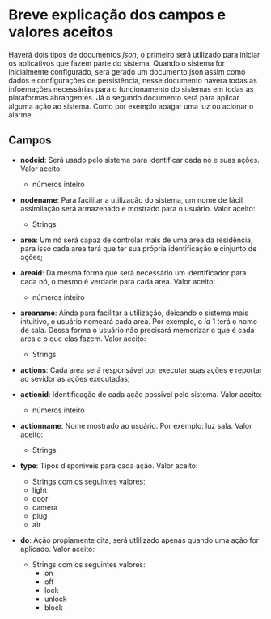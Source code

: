 # Breve explicação dos campos e valores aceitos

Haverá dois tipos de documentos _json_, o primeiro será utilizado para iniciar os aplicativos que fazem parte do sistema. Quando o sistema for inicialmente configurado, será gerado um documento json assim como dados e configurações de persistência, nesse documento havera todas as infoemações necessárias para o funcionamento do sistemas em todas as plataformas abrangentes. Já o segundo documento será para aplicar alguma ação ao sistema. Como por exemplo apagar uma luz ou acionar o alarme.

## Campos

 * **nodeid**: Será usado pelo sistema para identificar cada nó e suas ações. Valor aceito:
      - números inteiro


 * **nodename**: Para facilitar a utilização do sistema, um nome de fácil assimilação será armazenado e mostrado para o usuário. Valor aceito:
     - Strings


 * **area**: Um nó será capaz de controlar mais de uma area da residência, para isso cada area terá que ter sua própria identificação e cinjunto de ações;


 * **areaid**: Da mesma forma que será necessário um identificador para cada nó, o mesmo é verdade para cada area. Valor aceito:
    - números inteiro


 * **areaname**: Ainda para facilitar a utilização, deicando o sistema mais intuitivo, o usuário nomeará cada area. Por exemplo, o _id_ 1 terá o nome de sala. Dessa forma o usuário não precisará memorizar o que é cada area e o que elas fazem. Valor aceito:
     - Strings


 * **actions**: Cada area será responsável por executar suas ações e reportar ao sevidor as ações executadas;


 * **actionid**: Identificação de cada ação possível pelo sistema. Valor aceito:
    - números inteiro


 * **actionname**: Nome mostrado ao usuário. Por exemplo: luz sala. Valor aceito:
     - Strings


 * **type**: Tipos disponíveis para cada ação. Valor aceito:
   - Strings com os seguintes valores:
    - light
    - door
    - camera
    - plug
    - air


 * **do**: Ação propiamente dita, será utlilizado apenas quando uma ação for aplicado. Valor aceito:
     - Strings com os seguintes valores:
       - on
       - off
       - lock
       - unlock
       - block
